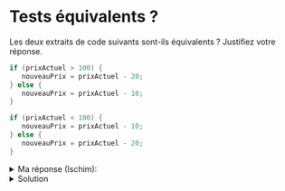 # Tests équivalents ? 

Les deux extraits de code suivants sont-ils équivalents ? Justifiez votre réponse.

~~~cpp 
if (prixActuel > 100) {
   nouveauPrix = prixActuel - 20;
} else {
   nouveauPrix = prixActuel - 10;
}
~~~

~~~cpp 
if (prixActuel < 100) {
   nouveauPrix = prixActuel - 10;
} else {
   nouveauPrix = prixActuel - 20;
}
~~~

<details>
<summary> Ma réponse (Ischim):</summary>
~~~cpp
/* Dans le premier, si prix actuel vaut cent, il y a une réduction de 10
 * Alors que dans le 2ème, se serait une réduction de 20.
 * 
 * Donc elle ne sont pas équivalent, cependant si dans la deuxième on mettait <= 100 elle serait équivalente
 */
~~~
</details>

<details>
<summary>Solution</summary>
Non, si prixActuel == 100, la valeur de nouveauPrix diffère. 
</details>
